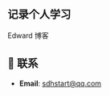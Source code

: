 
## 记录个人学习
Edward 博客




## :email: 联系

- **Email**: <a href="mailto:894072666@qq.com">sdhstart@qq.com</a>
